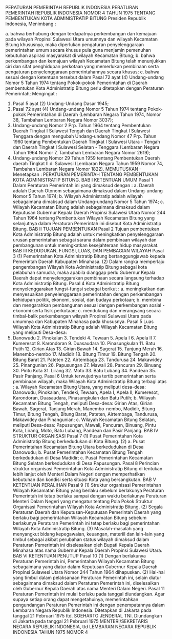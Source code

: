  PERATURAN PEMERINTAH REPUBLIK INDONESIA PERATURAN PEMERINTAH REPUBLIK INDONESIA NOMOR 4 TAHUN 1975 TENTANG PEMBENTUKAN KOTA ADMINISTRATIP BITUNG Presiden Republik Indonesia,
Menimbang :

a. bahwa berhubung dengan terdapatnya perkembangan dan kemajuan pada wilayah Propinsi Sulawesi Utara umumnya dan wilayah Kecamatan Bitung khususnya, maka diperlukan pengaturan penyelenggaraan pemerintahan umum secara khusus pula guna menjamin pemenuhan kebutuhan aspirasi masyarakat di wilayah Kecamatan Bitung;
b. bahwa perkembangan dan kemajuan wilayah Kecamatan Bitung telah menunjukkan ciri dan sifat penghidupan perkotaan yang memerlukan pembinaan serta pengaturan penyelenggaraan pemerintahannya secara khusus;
c. bahwa sesuai dengan ketentuan tersebut dalam Pasal 72 ayat (4) Undang-undang Nomor 5 Tahun 1974 tentang Pokok-pokok Pemerintahan di Daerah pembentukan Kota Administratip Bitung perlu ditetapkan dengan Peraturan Pemerintah;
Mengingat :

1. Pasal 5 ayat (2) Undang-Undang Dasar 1945;
2. Pasal 72 ayat (4) Undang-undang Nomor 5 Tahun 1974 tentang Pokok-pokok Pemerintahan di Daerah (Lembaran Negara Tahun 1974, Nomor 38, Tambahan Lembaran Negara Nomor 3037);
3. Undang-undang Nomor 2 Prp. Tahun 1964 tentang Pembentukan Daerah Tingkat I Sulawesi Tengah dan Daerah Tingkat I Sulawesi Tenggara dengan mengubah Undang-undang Nomor 47 Prp. Tahun 1960 tentang Pembentukan Daerah Tingkat I Sulawesi Utara - Tengah dan Daerah Tingkat I Sulawesi Selatan - Tenggara (Lembaran Negara Tahun 1964 Nomor 7, Tambahan Lembaran Negara Nomor 2619);
4. Undang-undang Nomor 29 Tahun 1959 tentang Pembentukan Daerah daerah Tingkat II di Sulawesi (Lembaran Negara Tahun 1959 Nomor 74, Tambahan Lembaran Negara Nomor 1822).
MEMUTUSKAN :
 Menetapkan : PERATURAN PEMERINTAH TENTANG PEMBENTUKAN KOTA ADMINISTRATIP BITUNG.
BAB I KETENTUAN UMUM
Pasal 1
Dalam Peraturan Pemerintah ini yang dimaksud dengan :
a. Daerah adalah Daerah Otonom sebagaimana dimaksud dalam Undang-undang Nomor 5 Tahun 1974;
b. Wilayah Administratip adalah wilayah sebagaimana dimaksud dalam Undang-undang Nomor 5 Tahun 1974;
c. Wilayah Kecamatan Bitung adalah sebagaimana dimaksud dalam Keputusan Gubernur Kepala Daerah Propinsi Sulawesi Utara Nomor 244 Tahun 1964 tentang Pembentukan Wilayah Kecamatan Bitung yang selanjutnya dalam Peraturan Pemerintah ini disebut Kota Administratip Bitung.
BAB II TUJUAN PEMBENTUKAN
Pasal 2
Tujuan pembentukan Kota Administratip Bitung adalah untuk meningkatkan penyelenggaraan urusan pemerintahan sebagai sarana dalam pembinaan wilayah dan pembangunan untuk meningkatkan kesejahteraan hidup masyarakat.
BAB III KEDUDUKAN, FUNGSI, LUAS, DAN PEMBAGIAN WILAYAH
Pasal 3
(1) Pemerintahan Kota Administratip Bitung bertanggungjawab kepada Pemerintah Daerah Kabupaten Minahasa.
(2) Dalam rangka memperlaju pengembangan Wilayah Kota Administratip Bitung sebagai kota pelabuhan samudra, maka apabila dianggap perlu Gubernur Kepala Daerah dapat menyelenggarakan pembinaan secara langsung terhadap Kota Administratip Bitung.
Pasal 4
Kota Administratip Bitung menyelenggarakan fungsi-fungsi sebagai berikut :
a. meningkatkan dan menyesuaikan penyelenggaraan pemerintahan dengan perkembangan kehidupan politik, ekonomi, sosial, dan budaya perkotaan;
b. membina dan mengarahkan pembangunan sesuai dengan perkembangan sosial - ekonomi serta fisik perkotaan;
c. mendukung dan merangsang secara timbal-balik perkembangan wilayah Propinsi Sulawesi Utara pada umumnya dan Kabupaten Minahasa pada khususnya.
Pasal 5
Luas Wilayah Kota Administratip Bitung adalah Wilayah Kecamatan Bitung yang meliputi Desa-desa:
1. Danowudu 2. Pinokalan 3. Tendeki 4. Tewaan 5. Apela I 6. Apela II 7. Kumeresot 8. Karondoran 9. Duasaudara 10. Pinasungkulan 11. Batu Putih 12. Girian Atas 13. Girian Bawah 14. Sagerat 15. Tanjung Merah 16. Manembo-nembo 17. Madidir 18. Bitung Timur 19. Bitung Tengah 20. Bitung Barat 21. Pateten 22. Airtembaga 23. Tandurusa 24. Makawidey 25. Pinangunian 26. Papusungan 27. Mawali 28. Pancuran 29. Binuang 30. Pintu Kota 31. Lirang 32. Moto 33. Batu Lubang 34. Pandean 35. Pasir Panjang.
Pasal 6
Untuk terwujudnya tertib pemerintahan serta pembinaan wilayah, maka Wilayah Kota Administratip Bitung terbagi atas :
a. Wilayah Kecamatan Bitung Utara, yang meliputi desa-desa: Danowudu, Pinokalan, Tendeki, Tewaan, Apela I, Apela II, Kumeresot, Karondoran, Duasaudara, Pinasungkulan dan Batu Putih;
b. Wilayah Kecamatan Bitung Tengah, meliputi Desa-desa: Girian Atas, Girian Bawah, Sagerat, Tanjung Merah, Manembo-nembo, Madidir, Bitung Timur, Bitung Tengah, Bitung Barat, Pateten, Airtembaga, Tandurusa, Makawidey dan Pinangunian;
c. Wilayah Kecamatan Bitung Selatan, meliputi Desa-desa: Papusungan, Mawali, Pancuran, Binuang, Pintu Kota, Lirang, Moto, Batu Lubang, Pandean dan Pasir Panjang.
BAB IV STRUKTUR ORGANISASI
Pasal 7
(1) Pusat Pemerintahan Kota Administratip Bitung berkedudukan di Kota Bitung.
(2) a. Pusat Pemerintahan Kecamatan Bitung Utara berkedudukan di Desa Danowudu;
b. Pusat Pemerintahan Kecamatan Bitung Tengah berkedudukan di Desa Madidir;
c. Pusat Pemerintahan Kecamatan Bitung Selatan berkedudukan di Desa Papusungan.
Pasal 8
Perincian struktur organisasi Pemerintahan Kota Administratip Bitung di tentukan lebih lanjut oleh Menteri Dalam Negeri dengan memperhatikan kebutuhan dan kondisi serta situasi Kota yang bersangkutan.
BAB V KETENTUAN PERALIHAN
Pasal 9
(1) Struktur organisasi Pemerintahan Wilayah Kecamatan Bitung yang berlaku sebelum berlakunya Peraturan Pemerintah ini tetap berlaku sampai dengan waktu berlakunya Peraturan Menteri Dalam Negeri yang mengatur tentang Pola Pokok Struktur Organisasi Pemerintahan Wilayah Kota Administratip Bitung.
(2) Segala Peraturan Daerah dan Keputusan-Keputusan Pemerintah Daerah yang berlaku bagi pemerintahan Wilayah Kecamatan Bitung sebelum berlakunya Peraturan Pemerintah ini tetap berlaku bagi pemerintahan Wilayah Kota Administratip Bitung.
(3) Masalah-masalah yang menyangkut bidang kepegawaian, keuangan, materiil dan lain-lain yang timbul sebagai akibat perubahan status wilayah dimaksud dalam Peraturan Pemerintah ini diselesaikan oleh Bupati Kepala Daerah Minahasa atas nama Gubernur Kepala Daerah Propinsi Sulawesi Utara.
BAB VI KETENTUAN PENUTUP
Pasal 10
(1) Dengan berlakunya Peraturan Pemerintah ini, Pemerintahan Wilayah Kecamatan Bitung sebagaimana yang diatur dalam Keputusan Gubernur Kepala Daerah Propinsi Sulawesi Utara Nomor 244 Tahun 1964 dihapuskan.
(2) Hal-hal yang timbul dalam pelaksanaan Peraturan Pemerintah ini, selain diatur sebagaimana dimaksud dalam Peraturan Pemerintah ini, diselesaikan oleh Gubernur Kepala Daerah atas nama Menteri Dalam Negeri.
Pasal 11
Peraturan Pemerintah ini mulai berlaku pada tanggal diundangkan. Agar supaya setiap orang dapat mengetahuinya, memerintahkan pengundangan Peraturan Pemerintah ini dengan penempatannya dalam Lembaran Negara Republik Indonesia. Ditetapkan di Jakarta pada tanggal 21 Pebruari 1975 ttd. SOEHARTO JENDERAL TNI. Diundangkan di Jakarta pada tanggal 21 Pebruari 1975 MENTERI/SEKRETARIS NEGARA REPUBLIK INDONESIA, ttd LEMBARAN NEGARA REPUBLIK INDONESIA TAHUN 1975 NOMOR 4